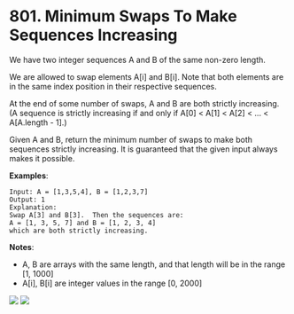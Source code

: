 # 801. Minimum Swaps To Make Sequences Increasing
We have two integer sequences A and B of the same non-zero length.

We are allowed to swap elements A[i] and B[i].  Note that both elements are in
the same index position in their respective sequences.

At the end of some number of swaps, A and B are both strictly increasing.  (A
sequence is strictly increasing if and only if A[0] < A[1] < A[2] < ... <
A[A.length - 1].)

Given A and B, return the minimum number of swaps to make both sequences
strictly increasing.  It is guaranteed that the given input always makes it
possible.

**Examples**:
```
Input: A = [1,3,5,4], B = [1,2,3,7]
Output: 1
Explanation: 
Swap A[3] and B[3].  Then the sequences are:
A = [1, 3, 5, 7] and B = [1, 2, 3, 4]
which are both strictly increasing.
```

**Notes**:
- A, B are arrays with the same length, and that length will be in the range [1, 1000]
- A[i], B[i] are integer values in the range [0, 2000]

![](https://github.com/waiyulam/Interview-Prep-Guide/blob/master/Practices/dp/minSwap/BF5405771.jpeg)
![](https://github.com/waiyulam/Interview-Prep-Guide/blob/master/Practices/dp/minSwap/BF5405772.jpeg)
